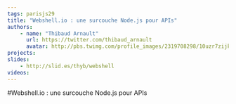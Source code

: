 ```yaml
---
tags: parisjs29
title: "Webshell.io : une surcouche Node.js pour APIs"
authors:
    - name: "Thibaud Arnault"
      url: https://twitter.com/thibaud_arnault
      avatar: http://pbs.twimg.com/profile_images/2319708298/10uzr7zijkdahlitqz3q_bigger.jpeg
projects:
slides:
    - http://slid.es/thyb/webshell
videos:
---
```

#Webshell.io : une surcouche Node.js pour APIs
